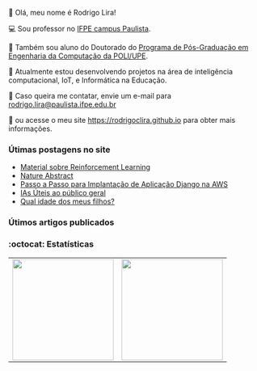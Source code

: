 👋 Olá, meu nome é Rodrigo Lira! 

:computer: Sou professor no [IFPE campus Paulista](https://portal.ifpe.edu.br/campus/paulista). <!-- No momento estou lecionando no curso de Tecnologia em Análise e Desenvolvimento de Sistemas (ADS), e no curso Técnico em Manutenção e Suporte em Informática (MSI). -->

:notebook: Também sou aluno do Doutorado do [Programa de Pós-Graduação em Engenharia da Computação da POLI/UPE](http://ppgec.ecomp.poli.br/). 

:hammer: Atualmente estou desenvolvendo projetos na área de inteligência computacional, IoT, e Informática na Educação. 

:email: Caso queira me contatar, envie um e-mail para rodrigo.lira@paulista.ifpe.edu.br
 
:page_facing_up: ou acesse o meu site https://rodrigoclira.github.io para obter mais informações.

### Útimas postagens no site
<!-- BLOG-POST-LIST:START -->
- [Material sobre Reinforcement Learning](https://rodrigoclira.github.io/post/2023/rl-material/)
- [Nature Abstract](https://rodrigoclira.github.io/post/2023/nature-abstract/)
- [Passo a Passo para Implantação de Aplicação Django na AWS](https://rodrigoclira.github.io/post/2023/implantacao-django/)
- [IAs Úteis ao público geral](https://rodrigoclira.github.io/post/2023/ia-uteis/)
- [Qual idade dos meus filhos?](https://rodrigoclira.github.io/post/2022/qual-idade-dos-meus-filhos/)
<!-- BLOG-POST-LIST:END -->

### Útimos artigos publicados
<!-- PUBLICATION-LIST:START -->

<!-- PUBLICATION-LIST:END -->

### :octocat: Estatísticas
<table cellpadding="0">
  <tr style="padding: 0">
    <!-- GitHub Stats Card -->  
    <td valign="top"><img height="200" src="https://github-readme-stats.vercel.app/api?username=rodrigoclira&show_icons=true&hide_title=true&locale=pt-br"/></td>
    <!-- Github Top Languages -->
      <td valign="top"><img height="200" src="https://github-readme-stats.vercel.app/api/top-langs?username=rodrigoclira&show_icons=true&include_all_commits=true&count_private=true&hide_border=true&layout=compact"/></td>
      <tr style="padding: 0">
    <!-- GitHub Stats Card -->  
    <!-- <td valign="top"><img height="200" src="https://github-readme-streak-stats.herokuapp.com/?user=rodrigoclira&hide_border=true&stroke=0000&ring=e05397&fire=e05397&currStreakLabel=e05397"/></td> -->
    <!-- Github Top Languages -->
      <!-- <td valign="top"><img height="200" src="https://activity-graph.herokuapp.com/graph?username=rodrigoclira&custom_title=My%20Activity%20Graph!&hide_border=true&theme=minimal"/></td> -->
  </tr>
  </tr>
</table>

<!--
**rodrigoclira/rodrigoclira** is a ✨ _special_ ✨ repository because its `README.md` (this file) appears on your GitHub profile.
![top languages](https://github-readme-stats.vercel.app/api/top-langs/?username=rodrigoclira&layout=compact&locale=pt-br)

Here are some ideas to get you started:

- 🔭 I’m currently working on ...
- 🌱 I’m currently learning ...
- 👯 I’m looking to collaborate on ...
- 🤔 I’m looking for help with ...
- 💬 Ask me about ...
- 📫 How to reach me: ...
- 😄 Pronouns: ...
- ⚡ Fun fact: ...

https://gist.github.com/rxaviers/7360908
-->
